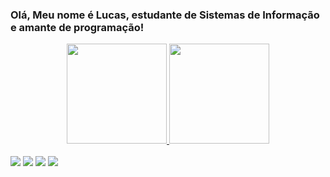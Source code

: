 ### Olá, Meu nome é Lucas, estudante de Sistemas de Informação e amante de programação!

<div align="center">
  <a href="https://github.com/Lucaspanastacio">
  <img height="160em" src="https://github-readme-stats.vercel.app/api?username=Lucaspanastacio&show_icons=true&theme=dark&include_all_commits=true&count_private=true"/>
  <img height="160em" src="https://github-readme-stats.vercel.app/api/top-langs/?username=Lucaspanastacio&layout=compact&langs_count=7&theme=dark"/>
</div>
  
<div style="display: inline_block"><br>
  <a href="https://instagram.com/lucas_pereira_anastacio?r=nametag" target="_blank"><img src="https://img.shields.io/badge/-Instagram-%23E4405F?style=for-the-badge&logo=instagram&logoColor=white" target="_blank"></a>
 	<a href="https://www.twitch.tv/rafaballerinii" target="_blank"><img src="https://img.shields.io/badge/Twitch-9146FF?style=for-the-badge&logo=twitch&logoColor=white" target="_blank"></a> 
  <a href = "mailto:lucaspereira122@hotmail.com"><img src="https://img.shields.io/badge/-Gmail-%23333?style=for-the-badge&logo=gmail&logoColor=white" target="_blank"></a>
  <a href="https://www.linkedin.com/in/lucas-pereira-anastácio-45287a1bb" target="_blank"><img src="https://img.shields.io/badge/-LinkedIn-%230077B5?style=for-the-badge&logo=linkedin&logoColor=white" target="_blank"></a> 

</div>
